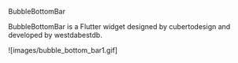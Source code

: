 BubbleBottomBar

BubbleBottomBar is a Flutter widget designed by cubertodesign and developed by westdabestdb.

![images/bubble_bottom_bar1.gif]